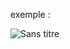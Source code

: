 exemple :

![Sans titre](https://github.com/fk-crafter/html-css-js-other/assets/127132293/86ca194a-7776-4502-a2b9-05ec103861d0)
